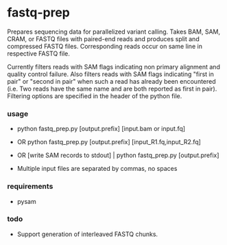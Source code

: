 # fastq-prep

Prepares sequencing data for parallelized variant calling. Takes BAM, SAM, CRAM, or FASTQ files with paired-end reads and produces split and compressed FASTQ files. Corresponding reads occur on same line in respective FASTQ file. 


Currently filters reads with SAM flags indicating non primary alignment and quality control failure. Also filters reads with SAM flags indicating "first in pair" or "second in pair" when such a read has already been encountered (i.e. Two reads have the same name and are both reported as first in pair). Filtering options are specified in the header of the python file. 

### usage
  * python fastq_prep.py [output.prefix] [input.bam or input.fq] 
  * OR python fastq_prep.py [output.prefix] [input_R1.fq,input_R2.fq]
  * OR [write SAM records to stdout] | python fastq_prep.py [output.prefix]

  * Multiple input files are separated by commas, no spaces

### requirements
  * pysam

### todo
  * Support generation of interleaved FASTQ chunks.
